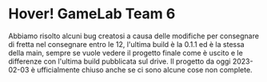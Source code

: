 # Hover! GameLab Team 6
Abbiamo risolto alcuni bug creatosi a causa delle modifiche per consegnare di fretta nel consegnare entro le 12, l'ultima build è la 0.1.1 ed è la stessa della main, sempre se vuole vedere il progetto finale come è uscito e le differenze con l'ultima build pubblicata sul drive.
Il progetto da oggi 2023-02-03 è ufficialmente chiuso anche se ci sono alcune cose non complete.
